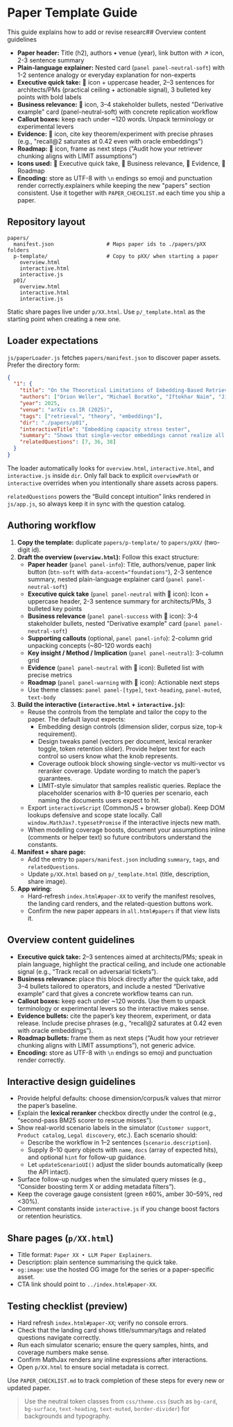 ﻿# Paper Template Guide

This guide explains how to add or revise researc## Overview content guidelines

- **Paper header:** Title (h2), authors • venue (year), link button with ↗ icon, 2-3 sentence summary
- **Plain-language explainer:** Nested card (`panel panel-neutral-soft`) with 1-2 sentence analogy or everyday explanation for non-experts
- **Executive quick take:** 🧭 icon + uppercase header, 2–3 sentences for architects/PMs (practical ceiling + actionable signal), 3 bulleted key points with bold labels
- **Business relevance:** 💼 icon, 3–4 stakeholder bullets, nested "Derivative example" card (panel-neutral-soft) with concrete replication workflow
- **Callout boxes:** keep each under ~120 words. Unpack terminology or experimental levers
- **Evidence:** 🧪 icon, cite key theorem/experiment with precise phrases (e.g., "recall@2 saturates at 0.42 even with oracle embeddings")
- **Roadmap:** 🔭 icon, frame as next steps ("Audit how your retriever chunking aligns with LIMIT assumptions")
- **Icons used:** 🧭 Executive quick take, 💼 Business relevance, 🧪 Evidence, 🔭 Roadmap
- **Encoding:** store as UTF-8 with `\n` endings so emoji and punctuation render correctly.explainers while keeping the new "papers" section consistent. Use it together with `PAPER_CHECKLIST.md` each time you ship a paper.

## Repository layout

```
papers/
  manifest.json                 # Maps paper ids to ./papers/pXX folders
  p-template/                   # Copy to pXX/ when starting a paper
    overview.html
    interactive.html
    interactive.js
  p01/
    overview.html
    interactive.html
    interactive.js
```

Static share pages live under `p/XX.html`. Use `p/_template.html` as the starting point when creating a new one.

## Loader expectations

`js/paperLoader.js` fetches `papers/manifest.json` to discover paper assets. Prefer the directory form:

```json
{
  "1": {
    "title": "On the Theoretical Limitations of Embedding-Based Retrieval",
    "authors": ["Orion Weller", "Michael Boratko", "Iftekhar Naim", "Jinhyuk Lee"],
    "year": 2025,
    "venue": "arXiv cs.IR (2025)",
    "tags": ["retrieval", "theory", "embeddings"],
    "dir": "./papers/p01",
    "interactiveTitle": "Embedding capacity stress tester",
    "summary": "Shows that single-vector embeddings cannot realize all top-k subsets…",
    "relatedQuestions": [7, 36, 38]
  }
}
```

The loader automatically looks for `overview.html`, `interactive.html`, and `interactive.js` inside `dir`. Only fall back to explicit `overviewPath` or `interactive` overrides when you intentionally share assets across papers.

`relatedQuestions` powers the “Build concept intuition” links rendered in `js/app.js`, so always keep it in sync with the question catalog.

## Authoring workflow

1. **Copy the template:** duplicate `papers/p-template/` to `papers/pXX/` (two-digit id).
2. **Draft the overview (`overview.html`):** Follow this exact structure:
   - **Paper header** (`panel panel-info`): Title, authors/venue, paper link button (`btn-soft` with `data-accent="foundations"`), 2-3 sentence summary, nested plain-language explainer card (`panel panel-neutral-soft`)
   - **Executive quick take** (`panel panel-neutral` with 🧭 icon): Icon + uppercase header, 2-3 sentence summary for architects/PMs, 3 bulleted key points
   - **Business relevance** (`panel panel-success` with 💼 icon): 3-4 stakeholder bullets, nested "Derivative example" card (`panel panel-neutral-soft`)
   - **Supporting callouts** (optional, `panel panel-info`): 2-column grid unpacking concepts (~80-120 words each)
   - **Key insight / Method / Implication** (`panel panel-neutral`): 3-column grid
   - **Evidence** (`panel panel-neutral` with 🧪 icon): Bulleted list with precise metrics
   - **Roadmap** (`panel panel-warning` with 🔭 icon): Actionable next steps
   - Use theme classes: `panel panel-[type]`, `text-heading`, `panel-muted`, `text-body`
3. **Build the interactive (`interactive.html` + `interactive.js`):**
   - Reuse the controls from the template and tailor the copy to the paper. The default layout expects:
     - Embedding design controls (dimension slider, corpus size, top-k requirement).
     - Design tweaks panel (vectors per document, lexical reranker toggle, token retention slider). Provide helper text for each control so users know what the knob represents.
     - Coverage outlook block showing single-vector vs multi-vector vs reranker coverage. Update wording to match the paper’s guarantees.
     - LIMIT-style simulator that samples realistic queries. Replace the placeholder scenarios with 8–10 queries per scenario, each naming the documents users expect to hit.
   - Export `interactiveScript` (CommonJS + browser global). Keep DOM lookups defensive and scope state locally. Call `window.MathJax?.typesetPromise` if the interactive injects new math.
   - When modelling coverage boosts, document your assumptions inline (comments or helper text) so future contributors understand the constants.
4. **Manifest + share page:**
   - Add the entry to `papers/manifest.json` including `summary`, `tags`, and `relatedQuestions`.
   - Update `p/XX.html` based on `p/_template.html` (title, description, share image).
5. **App wiring:**
   - Hard-refresh `index.html#paper-XX` to verify the manifest resolves, the landing card renders, and the related-question buttons work.
   - Confirm the new paper appears in `all.html#papers` if that view lists it.

## Overview content guidelines

- **Executive quick take:** 2–3 sentences aimed at architects/PMs; speak in plain language, highlight the practical ceiling, and include one actionable signal (e.g., “Track recall on adversarial tickets”).
- **Business relevance:** place this block directly after the quick take, add 3–4 bullets tailored to operators, and include a nested “Derivative example” card that gives a concrete workflow teams can run.
- **Callout boxes:** keep each under ~120 words. Use them to unpack terminology or experimental levers so the interactive makes sense.
- **Evidence bullets:** cite the paper’s key theorem, experiment, or data release. Include precise phrases (e.g., “recall@2 saturates at 0.42 even with oracle embeddings”).
- **Roadmap bullets:** frame them as next steps (“Audit how your retriever chunking aligns with LIMIT assumptions”), not generic advice.
- **Encoding:** store as UTF-8 with `\n` endings so emoji and punctuation render correctly.

## Interactive design guidelines

- Provide helpful defaults: choose dimension/corpus/k values that mirror the paper’s baseline.
- Explain the **lexical reranker** checkbox directly under the control (e.g., “second-pass BM25 scorer to rescue misses”).
- Show real-world scenario labels in the simulator (`Customer support`, `Product catalog`, `Legal discovery`, etc.). Each scenario should:
  - Describe the workflow in 1–2 sentences (`scenario.description`).
  - Supply 8–10 query objects with `name`, `docs` (array of expected hits), and optional `hint` for follow-up guidance.
  - Let `updateScenarioUI()` adjust the slider bounds automatically (keep the API intact).
- Surface follow-up nudges when the simulated query misses (e.g., “Consider boosting term X or adding metadata filters”).
- Keep the coverage gauge consistent (green ≥60%, amber 30–59%, red <30%).
- Comment constants inside `interactive.js` if you change boost factors or retention heuristics.

## Share pages (`p/XX.html`)

- Title format: `Paper XX • LLM Paper Explainers`.
- Description: plain sentence summarising the quick take.
- `og:image`: use the hosted OG image for the series or a paper-specific asset.
- CTA link should point to `../index.html#paper-XX`.

## Testing checklist (preview)

- Hard refresh `index.html#paper-XX`; verify no console errors.
- Check that the landing card shows title/summary/tags and related questions navigate correctly.
- Run each simulator scenario; ensure the query samples, hints, and coverage numbers make sense.
- Confirm MathJax renders any inline expressions after interactions.
- Open `p/XX.html` to ensure social metadata is correct.

Use `PAPER_CHECKLIST.md` to track completion of these steps for every new or updated paper.

> Use the neutral token classes from `css/theme.css` (such as `bg-card`, `bg-surface`, `text-heading`, `text-muted`, `border-divider`) for backgrounds and typography.
